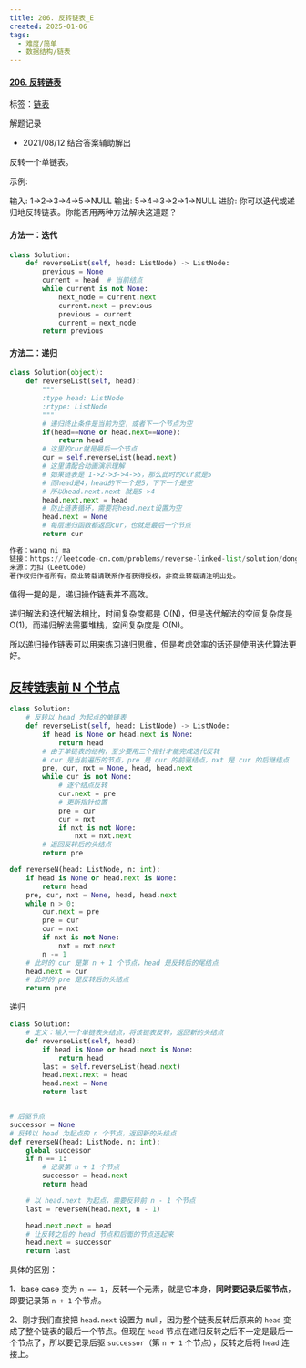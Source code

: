 ```yaml
---
title: 206. 反转链表_E
created: 2025-01-06
tags:
  - 难度/简单
  - 数据结构/链表
---
```


#### [206. 反转链表](https://leetcode-cn.com/problems/reverse-linked-list/)

标签：[链表](../原理/链表.md)

解题记录
- 2021/08/12 结合答案辅助解出

反转一个单链表。

示例:

输入: 1->2->3->4->5->NULL
输出: 5->4->3->2->1->NULL
进阶:
你可以迭代或递归地反转链表。你能否用两种方法解决这道题？

#### 方法一：迭代

```python
class Solution:
    def reverseList(self, head: ListNode) -> ListNode:
        previous = None
        current = head  # 当前结点
        while current is not None:
            next_node = current.next
            current.next = previous
            previous = current
            current = next_node
        return previous
```

#### 方法二：递归

```python
class Solution(object):
	def reverseList(self, head):
		"""
		:type head: ListNode
		:rtype: ListNode
		"""
		# 递归终止条件是当前为空，或者下一个节点为空
		if(head==None or head.next==None):
			return head
		# 这里的cur就是最后一个节点
		cur = self.reverseList(head.next)
		# 这里请配合动画演示理解
		# 如果链表是 1->2->3->4->5，那么此时的cur就是5
		# 而head是4，head的下一个是5，下下一个是空
		# 所以head.next.next 就是5->4
		head.next.next = head
		# 防止链表循环，需要将head.next设置为空
		head.next = None
		# 每层递归函数都返回cur，也就是最后一个节点
		return cur

作者：wang_ni_ma
链接：https://leetcode-cn.com/problems/reverse-linked-list/solution/dong-hua-yan-shi-206-fan-zhuan-lian-biao-by-user74/
来源：力扣（LeetCode）
著作权归作者所有。商业转载请联系作者获得授权，非商业转载请注明出处。
```

值得一提的是，递归操作链表并不高效。

递归解法和迭代解法相比，时间复杂度都是 O(N)，但是迭代解法的空间复杂度是 O(1)，而递归解法需要堆栈，空间复杂度是 O(N)。

所以递归操作链表可以用来练习递归思维，但是考虑效率的话还是使用迭代算法更好。

## [反转链表前 N 个节点](https://labuladong.online/algo/data-structure/reverse-linked-list-recursion/#%E5%8F%8D%E8%BD%AC%E9%93%BE%E8%A1%A8%E5%89%8D-n-%E4%B8%AA%E8%8A%82%E7%82%B9)



```python
class Solution:
    # 反转以 head 为起点的单链表
    def reverseList(self, head: ListNode) -> ListNode:
        if head is None or head.next is None:
            return head
        # 由于单链表的结构，至少要用三个指针才能完成迭代反转
        # cur 是当前遍历的节点，pre 是 cur 的前驱结点，nxt 是 cur 的后继结点
        pre, cur, nxt = None, head, head.next
        while cur is not None:
            # 逐个结点反转
            cur.next = pre
            # 更新指针位置
            pre = cur
            cur = nxt
            if nxt is not None:
                nxt = nxt.next
        # 返回反转后的头结点
        return pre

def reverseN(head: ListNode, n: int):
    if head is None or head.next is None:
        return head
    pre, cur, nxt = None, head, head.next
    while n > 0:
        cur.next = pre
        pre = cur
        cur = nxt
        if nxt is not None:
            nxt = nxt.next
        n -= 1
    # 此时的 cur 是第 n + 1 个节点，head 是反转后的尾结点
    head.next = cur 
    # 此时的 pre 是反转后的头结点
    return pre
```


递归

```python
class Solution:
    # 定义：输入一个单链表头结点，将该链表反转，返回新的头结点
    def reverseList(self, head):
        if head is None or head.next is None:
            return head
        last = self.reverseList(head.next) 
        head.next.next = head 
        head.next = None
        return last


# 后驱节点
successor = None
# 反转以 head 为起点的 n 个节点，返回新的头结点
def reverseN(head: ListNode, n: int):
    global successor
    if n == 1:
        # 记录第 n + 1 个节点
        successor = head.next
        return head

    # 以 head.next 为起点，需要反转前 n - 1 个节点
    last = reverseN(head.next, n - 1)

    head.next.next = head
    # 让反转之后的 head 节点和后面的节点连起来
    head.next = successor
    return last 
```

具体的区别：

1、base case 变为 `n == 1`，反转一个元素，就是它本身，**同时要记录后驱节点**，即要记录第 `n + 1` 个节点。

2、刚才我们直接把 `head.next` 设置为 null，因为整个链表反转后原来的 `head` 变成了整个链表的最后一个节点。但现在 `head` 节点在递归反转之后不一定是最后一个节点了，所以要记录后驱 `successor`（第 `n + 1` 个节点），反转之后将 `head` 连接上。

